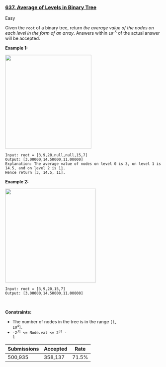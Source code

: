 ### [637. Average of Levels in Binary Tree](https://leetcode.com/problems/average-of-levels-in-binary-tree/)

Easy

Given the `` root `` of a binary tree, return _the average value of the nodes on each level in the form of an array_. Answers within <code>10<sup>-5</sup></code> of the actual answer will be accepted.
 

__Example 1:__

<img alt="" src="https://assets.leetcode.com/uploads/2021/03/09/avg1-tree.jpg" style="width: 277px; height: 302px;"/>

```
Input: root = [3,9,20,null,null,15,7]
Output: [3.00000,14.50000,11.00000]
Explanation: The average value of nodes on level 0 is 3, on level 1 is 14.5, and on level 2 is 11.
Hence return [3, 14.5, 11].
```

__Example 2:__

<img alt="" src="https://assets.leetcode.com/uploads/2021/03/09/avg2-tree.jpg" style="width: 292px; height: 302px;"/>

```
Input: root = [3,9,20,15,7]
Output: [3.00000,14.50000,11.00000]
```

 

__Constraints:__

*   The number of nodes in the tree is in the range <code>[1, 10<sup>4</sup>]</code>.
*   <code>-2<sup>31</sup> <= Node.val <= 2<sup>31</sup> - 1</code>

| Submissions    | Accepted     | Rate   |
| -------------- | ------------ | ------ |
| 500,935 | 358,137 | 71.5% |